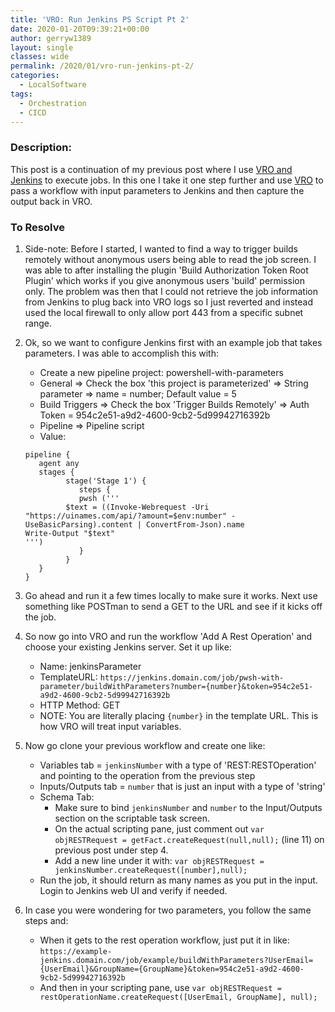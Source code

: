 ```yaml
---
title: 'VRO: Run Jenkins PS Script Pt 2'
date: 2020-01-20T09:39:21+00:00
author: gerryw1389
layout: single
classes: wide
permalink: /2020/01/vro-run-jenkins-pt-2/
categories:
  - LocalSoftware
tags:
  - Orchestration
  - CICD
---
```

<!--more-->

### Description:

This post is a continuation of my previous post where I use [VRO and Jenkins](https://automationadmin.com/2019/12/vro-run-jenkins-ps/) to execute jobs. In this one I take it one step further and use [VRO](https://automationadmin.com//2020/01/vrealize-orchestrator/) to pass a workflow with input parameters to Jenkins and then capture the output back in VRO. 

### To Resolve

1. Side-note: Before I started, I wanted to find a way to trigger builds remotely without anonymous users being able to read the job screen. I was able to after installing the plugin 'Build Authorization Token Root Plugin' which works if you give anonymous users 'build' permission only. The problem was then that I could not retrieve the job information from Jenkins to plug back into VRO logs so I just reverted and instead used the local firewall to only allow port 443 from a specific subnet range.

2. Ok, so we want to configure Jenkins first with an example job that takes parameters. I was able to accomplish this with:
   
   - Create a new pipeline project: powershell-with-parameters
   - General => Check the box 'this project is parameterized' => String parameter => name = number; Default value = 5
   - Build Triggers => Check the box 'Trigger Builds Remotely' => Auth Token = 954c2e51-a9d2-4600-9cb2-5d99942716392b
   - Pipeline => Pipeline script
   - Value:

   ```escape
   pipeline {
      agent any 
      stages {
            stage('Stage 1') {
               steps {
               pwsh ('''
            $text = ((Invoke-Webrequest -Uri "https://uinames.com/api/?amount=$env:number" -UseBasicParsing).content | ConvertFrom-Json).name
   Write-Output "$text"
   ''')
               }
            }
      }
   }
   ```

3. Go ahead and run it a few times locally to make sure it works. Next use something like POSTman to send a GET to the URL and see if it kicks off the job.

4. So now go into VRO and run the workflow 'Add A Rest Operation' and choose your existing Jenkins server. Set it up like:
   - Name: jenkinsParameter
   - TemplateURL: `https://jenkins.domain.com/job/pwsh-with-parameter/buildWithParameters?number={number}&token=954c2e51-a9d2-4600-9cb2-5d99942716392b`
   - HTTP Method: GET
   - NOTE: You are literally placing `{number}` in the template URL. This is how VRO will treat input variables.

5. Now go clone your previous workflow and create one like:
   - Variables tab = `jenkinsNumber` with a type of 'REST:RESTOperation' and pointing to the operation from the previous step
   - Inputs/Outputs tab = `number` that is just an input with a type of 'string'
   - Schema Tab:
     - Make sure to bind `jenkinsNumber` and `number` to the Input/Outputs section on the scriptable task screen.
     - On the actual scripting pane, just comment out `var objRESTRequest = getFact.createRequest(null,null);` (line 11) on previous post under step 4.
     - Add a new line under it with: `var objRESTRequest = jenkinsNumber.createRequest([number],null);`
   - Run the job, it should return as many names as you put in the input. Login to Jenkins web UI and verify if needed.

6. In case you were wondering for two parameters, you follow the same steps and:

   - When it gets to the rest operation workflow, just put it in like: `https://example-jenkins.domain.com/job/example/buildWithParameters?UserEmail={UserEmail}&GroupName={GroupName}&token=954c2e51-a9d2-4600-9cb2-5d99942716392b`
   - And then in your scripting pane, use `var objRESTRequest = restOperationName.createRequest([UserEmail, GroupName], null);`